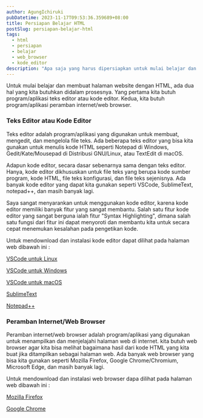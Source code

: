 ```yaml
---
author: AgungIchiruki
pubDatetime: 2023-11-17T09:53:36.359689+08:00
title: Persiapan Belajar HTML
postSlug: persiapan-belajar-html
tags:
  - html
  - persiapan
  - belajar
  - web_browser
  - kode_editor
description: "Apa saja yang harus dipersiapkan untuk mulai belajar dan membuat halaman website dengan HTML"
---
```


Untuk mulai belajar dan membuat halaman website dengan HTML, ada dua hal yang kita butuhkan didalam prosesnya. Yang pertama kita butuh program/aplikasi teks editor atau kode editor. Kedua, kita butuh program/aplikasi peramban internet/web browser.

### Teks Editor atau Kode Editor
Teks editor adalah program/aplikasi yang digunakan untuk membuat, mengedit, dan mengelola file teks. Ada beberapa teks editor yang bisa kita gunakan untuk menulis kode HTML seperti Notepad di Windows, Gedit/Kate/Mousepad di Distribusi GNU/Linux, atau TextEdit di macOS.

Adapun kode editor, secara dasar sebenarnya sama dengan teks editor. Hanya, kode editor dikhususkan untuk file teks yang berupa kode sumber program, kode HTML, file teks konfigurasi, dan file teks sejenisnya. Ada banyak kode editor yang dapat kita gunakan seperti VSCode, SublimeText, notepad++, dan masih banyak lagi.

Saya sangat menyarankan untuk menggunakan kode editor, karena kode editor memiliki banyak fitur yang sangat membantu. Salah satu fitur kode editor yang sangat berguna ialah fitur "Syntax Highlighting", dimana salah satu fungsi dari fitur ini dapat menyoroti dan membantu kita untuk secara cepat menemukan kesalahan pada pengetikan kode.

Untuk mendownload dan instalasi kode editor dapat dilihat pada halaman web dibawah ini :

[VSCode untuk Linux](https://code.visualstudio.com/docs/setup/linux)

[VSCode untuk Windows](https://code.visualstudio.com/docs/setup/windows)

[VSCode untuk macOS](https://code.visualstudio.com/docs/setup/mac)

[SublimeText](https://sublimetext.com/download)

[Notepad++](https://notepad-plus-plus.org/downloads/)

### Peramban Internet/Web Browser
Peramban internet/web browser adalah program/aplikasi yang digunakan untuk menampilkan dan menjelajahi halaman web di internet. kita butuh web browser agar kita bisa melihat bagaimana hasil dari kode HTML yang kita buat jika ditampilkan sebagai halaman web. Ada banyak web browser yang bisa kita gunakan seperti Mozilla Firefox, Google Chrome/Chromium, Microsoft Edge, dan masih banyak lagi.

Untuk mendownload dan instalasi web browser dapa dilihat pada halaman web dibawah ini :

[Mozilla Firefox](https://mozilla.org/id/firefox/all/#product-desktop-release)

[Google Chrome](https://google.com/intl/id/chrome/)